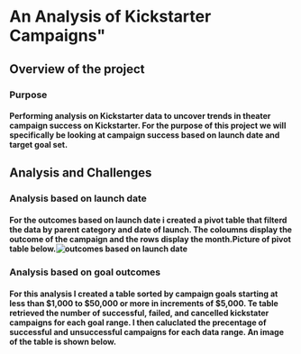 # An Analysis of Kickstarter Campaigns"
## Overview of the project
### Purpose
#### Performing analysis on Kickstarter data to uncover trends in theater campaign success on Kickstarter. For the purpose of this project we will specifically be looking at campaign success based on launch date and target goal set.
## Analysis and Challenges
### Analysis based on launch date
#### For the outcomes based on launch date i created a pivot table that filterd the data by parent category and date of launch. The coloumns display the outcome of the campaign and the rows display the month.Picture of pivot table below.![outcomes based on launch date](https://user-images.githubusercontent.com/99226892/155895964-57875f46-8d0b-4ed3-8cbd-1e7d9e5d9070.png)
### Analysis based on goal outcomes
#### For this analysis I created a table sorted by campaign goals starting at less than $1,000 to $50,000 or more in increments of $5,000. Te table retrieved the number of successful, failed, and cancelled kickstater campaigns for each goal range. I then caluclated the precentage of successful and unsuccessful campaigns for each data range. An image of the table is shown below.
